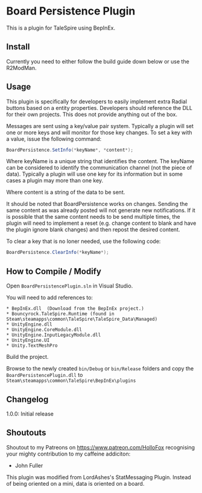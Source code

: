 # Board Persistence Plugin

This is a plugin for TaleSpire using BepInEx.

## Install

Currently you need to either follow the build guide down below or use the R2ModMan.

## Usage

This plugin is specifically for developers to easily implement extra Radial buttons based on a entity properties.
Developers should reference the DLL for their own projects. This does not provide anything out of the box.

Messages are sent using a key/value pair system. Typically a plugin will set one or more keys and
will monitor for those key changes. To set a key with a value, issue the following command:

```C#
BoardPersistence.SetInfo(*keyName*, *content*);
```

Where keyName is a unique string that identifies the content. The keyName can be considered to
identify the communication channel (not the piece of data). Typically a plugin will use one key
for its information but in some cases a plugin may more than one key.

Where content is a string of the data to be sent.

It should be noted that BoardPersistence works on changes. Sending the same content as was already
posted will not generate new notifications. If it is possible that the same content needs to be
send multiple times, the plugin will need to implement a reset (e.g. change content to blank and
have the plugin ignore blank changes) and then repost the desired content.

To clear a key that is no loner needed, use the following code:

```C#
BoardPersistence.ClearInfo(*keyName*);
```


## How to Compile / Modify

Open ```BoardPersistencePlugin.sln``` in Visual Studio.

You will need to add references to:

```
* BepInEx.dll  (Download from the BepInEx project.)
* Bouncyrock.TaleSpire.Runtime (found in Steam\steamapps\common\TaleSpire\TaleSpire_Data\Managed)
* UnityEngine.dll
* UnityEngine.CoreModule.dll
* UnityEngine.InputLegacyModule.dll 
* UnityEngine.UI
* Unity.TextMeshPro
```

Build the project.

Browse to the newly created ```bin/Debug``` or ```bin/Release``` folders and copy the ```BoardPersistencePlugin.dll``` to ```Steam\steamapps\common\TaleSpire\BepInEx\plugins```

## Changelog
1.0.0: Initial release

## Shoutouts
Shoutout to my Patreons on https://www.patreon.com/HolloFox recognising your
mighty contribution to my caffeine addiciton:
- John Fuller

This plugin was modified from LordAshes's StatMessaging Plugin.
Instead of being oriented on a mini, data is oriented on a board.